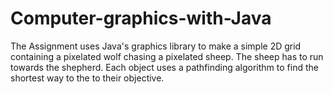 # Computer-graphics-with-Java
The Assignment uses Java's graphics library to make a simple 2D grid containing a pixelated wolf chasing a pixelated sheep. The sheep has to run towards the shepherd. Each object uses a pathfinding algorithm to find the shortest way to the to their objective. 
